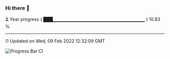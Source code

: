 ### Hi there 👋

⏳ Year progress { ███▁▁▁▁▁▁▁▁▁▁▁▁▁▁▁▁▁▁▁▁▁▁▁▁▁▁▁ } 10.83 %

---

⏰ Updated on Wed, 09 Feb 2022 12:32:09 GMT

![Progress Bar CI](https://github.com/ZhaoGui/ZhaoGui/workflows/Progress%20Bar%20CI/badge.svg)
